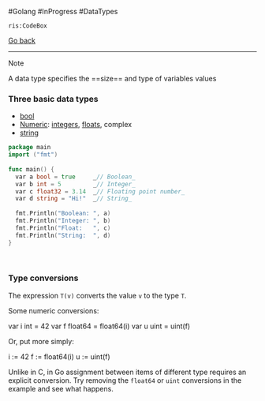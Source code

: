 #Golang #InProgress #DataTypes

`ris:CodeBox`

[Go back](Go.md#Learn%20the%20basics)

---

>[!note]
>A data type specifies the ==size== and type of variables values

### Three basic data types

* [bool](Go%20booleans.md)
* [Numeric](Go%20numeric.md): [integers](Go%20integers.md), [floats](Go%20floats.md), complex
* [string](Go%20string.md)

```go
package main  
import ("fmt")  
  
func main() {  
  var a bool = true     _// Boolean_  
  var b int = 5         _// Integer_  
  var c float32 = 3.14  _// Floating point number_  
  var d string = "Hi!"  _// String_  
  
  fmt.Println("Boolean: ", a)  
  fmt.Println("Integer: ", b)  
  fmt.Println("Float:   ", c)  
  fmt.Println("String:  ", d)  
}
```
<br>

### Type conversions

The expression `T(v)` converts the value `v` to the type `T`.

Some numeric conversions:

var i int = 42
var f float64 = float64(i)
var u uint = uint(f)

Or, put more simply:

i := 42
f := float64(i)
u := uint(f)

Unlike in C, in Go assignment between items of different type requires an explicit conversion. Try removing the `float64` or `uint` conversions in the example and see what happens.